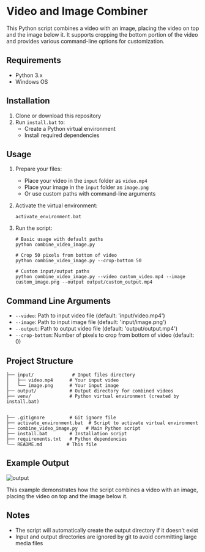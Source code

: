 # Video and Image Combiner

This Python script combines a video with an image, placing the video on top and the image below it. It supports cropping the bottom portion of the video and provides various command-line options for customization.

## Requirements

- Python 3.x
- Windows OS

## Installation

1. Clone or download this repository
2. Run `install.bat` to:
   - Create a Python virtual environment
   - Install required dependencies

## Usage

1. Prepare your files:

   - Place your video in the `input` folder as `video.mp4`
   - Place your image in the `input` folder as `image.png`
   - Or use custom paths with command-line arguments

2. Activate the virtual environment:

   ```batch
   activate_environment.bat
   ```

3. Run the script:

   ```batch
   # Basic usage with default paths
   python combine_video_image.py

   # Crop 50 pixels from bottom of video
   python combine_video_image.py --crop-bottom 50

   # Custom input/output paths
   python combine_video_image.py --video custom_video.mp4 --image custom_image.png --output output/custom_output.mp4
   ```

## Command Line Arguments

- `--video`: Path to input video file (default: 'input/video.mp4')
- `--image`: Path to input image file (default: 'input/image.png')
- `--output`: Path to output video file (default: 'output/output.mp4')
- `--crop-bottom`: Number of pixels to crop from bottom of video (default: 0)

## Project Structure

```
├── input/              # Input files directory
│   ├── video.mp4      # Your input video
│   └── image.png      # Your input image
├── output/            # Output directory for combined videos
├── venv/              # Python virtual environment (created by install.bat)


├── .gitignore         # Git ignore file
├── activate_environment.bat  # Script to activate virtual environment
├── combine_video_image.py   # Main Python script
├── install.bat        # Installation script
├── requirements.txt   # Python dependencies
└── README.md         # This file
```

## Example Output

![output](https://github.com/user-attachments/assets/a8b24a88-ad10-4299-893b-71c41aab39a9)

This example demonstrates how the script combines a video with an image, placing the video on top and the image below it.

## Notes

- The script will automatically create the output directory if it doesn't exist
- Input and output directories are ignored by git to avoid committing large media files
